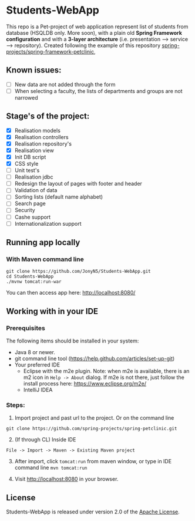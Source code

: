 # Students-WebApp

This repo is a Pet-project of web application represent list of students from database (HSQLDB only. More soon), with a plain old **Spring Framework configuration**
and with a **3-layer architecture** (i.e. presentation --> service --> repository). Created following the example of this repository [spring-projects/spring-framework-petclinic](https://github.com/spring-petclinic/spring-framework-petclinic),

## Known issues:
- [ ] New data are not added through the form
- [ ] When selecting a faculty, the lists of departments and groups are not narrowed

## Stage's of the project:
- [x] Realisation models
- [x] Realisation controllers
- [x] Realisation repository's
- [x] Realisation view
- [x] Init DB script 
- [x] CSS style  
- [ ] Unit test's
- [ ] Realisation jdbc
- [ ] Redesign the layout of pages with footer and header
- [ ] Validation of data
- [ ] Sorting lists (default name alphabet)
- [ ] Search page
- [ ] Security
- [ ] Cashe support
- [ ] Internationalization support

## Running app locally

### With Maven command line

```
git clone https://github.com/JonyN5/Students-WebApp.git
cd Students-WebApp
./mvnw tomcat:run-war
```

You can then access app here: [http://localhost:8080/](http://localhost:8080/)


## Working with in your IDE

### Prerequisites
The following items should be installed in your system:
* Java 8 or newer.
* git command line tool (https://help.github.com/articles/set-up-git)
* Your preferred IDE 
  * Eclipse with the m2e plugin. Note: when m2e is available, there is an m2 icon in `Help -> About` dialog. If m2e is
  not there, just follow the install process here: https://www.eclipse.org/m2e/
  * IntelliJ IDEA

### Steps:

1) Import project and past url to the project. Or on the command line

```
git clone https://github.com/spring-projects/spring-petclinic.git
```

2) (If through CL) Inside IDE

```
File -> Import -> Maven -> Existing Maven project
```

3) After import, click `tomcat:run` from maven window, or type in IDE command line `mvn tomcat:run`

4) Visit [http://localhost:8080](http://localhost:8080) in your browser.


## License

Students-WebApp is released under version 2.0 of the [Apache License](https://www.apache.org/licenses/LICENSE-2.0).
